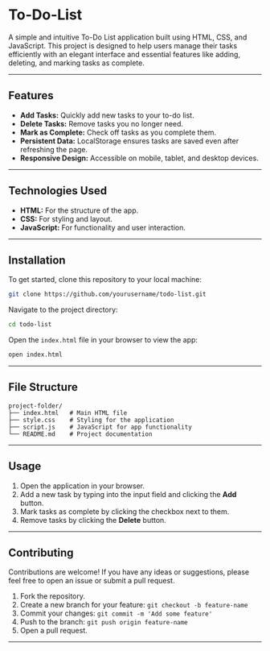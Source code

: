# To-Do-List


A simple and intuitive To-Do List application built using HTML, CSS, and JavaScript. This project is designed to help users manage their tasks efficiently with an elegant interface and essential features like adding, deleting, and marking tasks as complete.

---

## Features

- **Add Tasks:** Quickly add new tasks to your to-do list.
- **Delete Tasks:** Remove tasks you no longer need.
- **Mark as Complete:** Check off tasks as you complete them.
- **Persistent Data:** LocalStorage ensures tasks are saved even after refreshing the page.
- **Responsive Design:** Accessible on mobile, tablet, and desktop devices.

---


## Technologies Used

- **HTML:** For the structure of the app.
- **CSS:** For styling and layout.
- **JavaScript:** For functionality and user interaction.

---

## Installation

To get started, clone this repository to your local machine:

```bash
git clone https://github.com/yourusername/todo-list.git
```

Navigate to the project directory:

```bash
cd todo-list
```

Open the `index.html` file in your browser to view the app:

```bash
open index.html
```

---

## File Structure

```
project-folder/
├── index.html   # Main HTML file
├── style.css    # Styling for the application
├── script.js    # JavaScript for app functionality
└── README.md    # Project documentation
```

---

## Usage

1. Open the application in your browser.
2. Add a new task by typing into the input field and clicking the **Add** button.
3. Mark tasks as complete by clicking the checkbox next to them.
4. Remove tasks by clicking the **Delete** button.

---

## Contributing

Contributions are welcome! If you have any ideas or suggestions, please feel free to open an issue or submit a pull request.

1. Fork the repository.
2. Create a new branch for your feature: `git checkout -b feature-name`
3. Commit your changes: `git commit -m 'Add some feature'`
4. Push to the branch: `git push origin feature-name`
5. Open a pull request.

---
